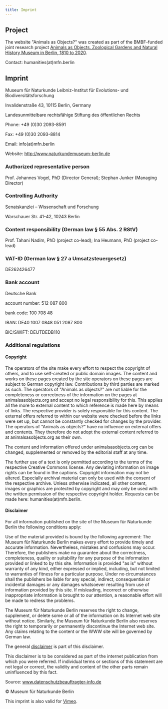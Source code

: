 ```yaml
---
title: Imprint
---
```

## Project

The website "Animals as Objects?" was created as part of the BMBF-funded joint research project [Animals as Objects. Zoological Gardens and Natural History Museum in Berlin, 1810 to 2020](https://www.museumfuernaturkunde.berlin/en/science/animals-objects).

Contact: humanities(at)mfn.berlin

## Imprint

Museum für Naturkunde Leibniz-Institut für Evolutions- und Biodiversitätsforschung

Invalidenstraße 43, 10115 Berlin, Germany

Landesunmittelbare rechtsfähige Stiftung des öffentlichen Rechts

Phone: +49 (0)30 2093-8591

Fax: +49 (0)30 2093-8814

Email: info(at)mfn.berlin 

Website: <http://www.naturkundemuseum-berlin.de>

### Authorized representative person

Prof. Johannes Vogel, PhD (Director General); Stephan Junker (Managing Director)

### Controlling Authority

Senatskanzlei – Wissenschaft und Forschung

Warschauer Str. 41-42, 10243 Berlin

### Content responsibility (German law § 55 Abs. 2 RStV)

Prof. Tahani Nadim, PhD (project co-lead); Ina Heumann, PhD (project co-lead)

### VAT-ID (German law § 27 a Umsatzsteuergesetz)

DE262426477

### Bank account

Deutsche Bank

account number: 512 087 800

bank code: 100 708 48

IBAN: DE40 1007 0848 051 2087 800

BIC/SWIFT: DEUTDEDB110

### Additional regulations

#### Copyright

The operators of the site make every effort to respect the copyright of others, and to use self-created or public domain images. The content and works on these pages created by the site operators on these pages are subject to German copyright law. Contributions by third parties are marked as such. The operators of "Animals as objects?" are not liable for the completeness or correctness of the information on the pages at animalsasobjects.org and accept no legal responsibility for this. This applies all the more to external content to which reference is made here by means of links. The respective provider is solely responsible for this content. The external offers referred to within our website were checked before the links were set up, but cannot be constantly checked for changes by the provider. The operators of "Animals as objects?" have no influence on external offers and contents. They therefore do not adopt the external content referred to at animalsasobjects.org as their own. 

The content and information offered under animalsasobjects.org can be changed, supplemented or removed by the editorial staff at any time.

The further use of a text is only permitted according to the terms of the respective Creative Commons license. Any deviating information on image rights can be found in the captions. Copyright information may not be altered. Especially archival material can only be used with the consent of the respective archive. Unless otherwise indicated, all other content, images or graphics are protected by copyright and may only be used with the written permission of the respective copyright holder. Requests can be made here: humanities(at)mfn.berlin.

#### Disclaimer

For all information published on the site of the Museum für Naturkunde Berlin the following conditions apply: 

Use of the material provided is bound by the following agreement: The Museum für Naturkunde Berlin makes every effort to provide timely and accurate information. Nevertheless, mistakes and confusions may occur. Therefore, the publishers make no guarantee about the correctness, completeness, quality or suitability for any purpose of the information provided or linked to by this site. Information is provided "as is" without warranty of any kind, either expressed or implied, including, but not limited to warranties of fitness for a particular purpose. Under no circumstances shall the publishers be liable for any special, indirect, consequential or incidental damages or any damages whatsoever resulting from use of information provided by this site. If misleading, incorrect or otherwise inappropriate information is brought to our attention, a reasonable effort will be made to redress the problems.

The Museum für Naturkunde Berlin reserves the right to change, supplement, or delete some or all of the information on its Internet web site without notice. Similarly, the Museum für Naturkunde Berlin also reserves the right to temporarily or permanently discontinue the Internet web site.
Any claims relating to the content or the WWW site will be governed by German law.

The general [disclaimer](https://www.disclaimer.de/disclaimer.htm) is part of this disclaimer.

This disclaimer is to be considered as part of the internet publication from which you were referred. If individual terms or sections of this statement are not legal or correct, the validity and content of the other parts remain uninfluenced by this fact.

Source: www.datenschutzbeauftragter-info.de



© Museum für Naturkunde Berlin

This imprint is also valid for [Vimeo](https://vimeo.com/user139444102).
